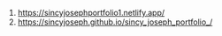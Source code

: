 
1. https://sincyjosephportfolio1.netlify.app/
2. https://sincyjoseph.github.io/sincy_joseph_portfolio_/
